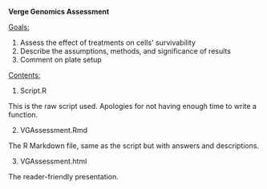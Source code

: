 <b>Verge Genomics Assessment</b>

<u>Goals:</u>
1. Assess the effect of treatments on cells' survivability
2. Describe the assumptions, methods, and significance of results
3. Comment on plate setup

<u>Contents:</u> 
1. Script.R 

This is the raw script used. Apologies for not having enough time to write a function.

2. VGAssessment.Rmd 

The R Markdown file, same as the script but with answers and descriptions.

3. VGAssessment.html

The reader-friendly presentation.

